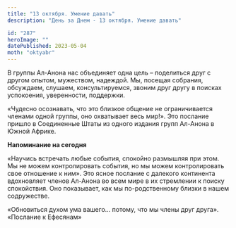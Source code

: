 ```yaml
---
title: "13 октября. Умение давать"
description: "День за Днем - 13 октября. Умение давать"

id: "287"
heroImage: ""
datePublished: 2023-05-04
moth: "oktyabr"
---
```


В группы Ал-Анона нас объединяет одна цель – поделиться друг с другом опытом,
мужеством, надеждой. Мы, посещая собрания, обсуждаем, слушаем,
консультируемся, звоним друг другу в поисках успокоения, уверенности,
поддержки.

«Чудесно осознавать, что это близкое общение не ограничивается членами одной
группы, оно охватывает весь мир!». Это послание пришло в Соединенные Штаты из
одного издания групп Ал-Анона в Южной Африке.

**Напоминание на сегодня**

«Научись встречать любые события, спокойно размышляя при этом. Мы не можем
контролировать события, но мы можем контролировать свое отношение к ним». Это
ясное послание с далекого континента вдохновляет членов Ал-Анона во всем мире
в их стремлении к поиску спокойствия. Оно показывает, как мы по-родственному
близки в нашем содружестве.

«Обновиться духом ума вашего… потому, что мы члены друг друга». «Послание к
Ефесянам»
